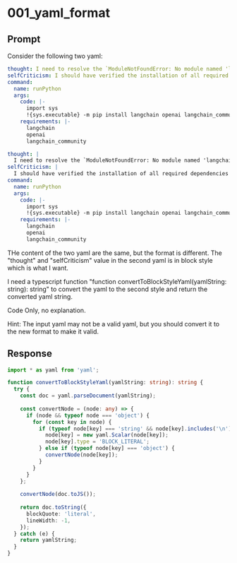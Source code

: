 # 001_yaml_format

## Prompt

Consider the following two yaml:

```yaml
thought: I need to resolve the `ModuleNotFoundError: No module named 'langchain_community'` error by ensuring that all necessary dependencies are correctly installed.
selfCriticism: I should have verified the installation of all required dependencies before running the code.
command:
  name: runPython
  args:
    code: |-
      import sys
      !{sys.executable} -m pip install langchain openai langchain_community
    requirements: |-
      langchain
      openai
      langchain_community
```

```yaml
thought: |
  I need to resolve the `ModuleNotFoundError: No module named 'langchain_community'` error by ensuring that all necessary dependencies are correctly installed.
selfCriticism: |
  I should have verified the installation of all required dependencies before running the code.
command:
  name: runPython
  args:
    code: |-
      import sys
      !{sys.executable} -m pip install langchain openai langchain_community
    requirements: |-
      langchain
      openai
      langchain_community
```

THe content of the two yaml are the same, but the format is different. The "thought" and "selfCriticism" value in the second yaml is in block style which is what I want. 

I need a typescript function "function convertToBlockStyleYaml(yamlString: string): string" to convert the yaml to the second style and return the converted yaml string.

Code Only, no explanation.

Hint: The input yaml may not be a valid yaml, but you should convert it to the new format to make it valid.

## Response

```typescript
import * as yaml from 'yaml';

function convertToBlockStyleYaml(yamlString: string): string {
  try {
    const doc = yaml.parseDocument(yamlString);
    
    const convertNode = (node: any) => {
      if (node && typeof node === 'object') {
        for (const key in node) {
          if (typeof node[key] === 'string' && node[key].includes('\n')) {
            node[key] = new yaml.Scalar(node[key]);
            node[key].type = 'BLOCK_LITERAL';
          } else if (typeof node[key] === 'object') {
            convertNode(node[key]);
          }
        }
      }
    };
    
    convertNode(doc.toJS());
    
    return doc.toString({
      blockQuote: 'literal',
      lineWidth: -1,
    });
  } catch (e) {
    return yamlString;
  }
}
```

